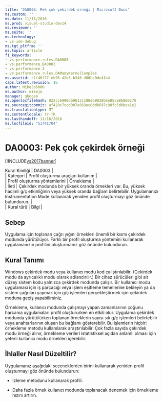 ```yaml
---
title: 'DA0003: Pek çok çekirdek örneği | Microsoft Docs'
ms.custom: ''
ms.date: 11/15/2016
ms.prod: visual-studio-dev14
ms.reviewer: ''
ms.suite: ''
ms.technology:
- vs-ide-debug
ms.tgt_pltfrm: ''
ms.topic: article
f1_keywords:
- vs.performance.rules.DA0003
- vs.performance.DA0003
- vs.performance.3
- vs.performance.rules.DAManyKernelSamples
ms.assetid: c1f46f77-eb95-42e5-b340-d86bc9de41b4
caps.latest.revision: 16
author: MikeJo5000
ms.author: mikejo
manager: ghogen
ms.openlocfilehash: 922cc6998db9813c188eb9028b8e855a8b860270
ms.sourcegitcommit: af428c7ccd007e668ec0dd8697c88fc5d8bca1e2
ms.translationtype: MT
ms.contentlocale: tr-TR
ms.lasthandoff: 11/16/2018
ms.locfileid: "51741704"
---
```

# <a name="da0003-many-kernel-samples"></a>DA0003: Pek çok çekirdek örneği
[!INCLUDE[vs2017banner](../includes/vs2017banner.md)]

Kural Kimliği | DA0003 |  
| Kategori | Profil oluşturma araçları kullanım |  
| Profil oluşturma yöntemlerini | Örnekleme |  
| İleti | Çekirdek modunda bir yüksek oranda örnekleri var. Bu, yüksek hacimli g/ç etkinliğinin veya yüksek oranda bağlam belirtebilir. Uygulamanızı Instrumentation Mode kullanarak yeniden profil oluşturmayı göz önünde bulundurun. |  
| Kural türü | Bilgi |  
  
## <a name="cause"></a>Sebep  
 Uygulama için toplanan çağrı yığını örnekleri önemli bir kısmı çekirdek modunda yürütülüyor. Farklı bir profil oluşturma yöntemini kullanarak uygulamanızın profilini oluşturmanız göz önünde bulundurun.  
  
## <a name="rule-description"></a>Kural Tanımı  
 Windows çekirdek modu veya kullanıcı modu kod çalıştırılabilir. (Çekirdek modu da ayrıcalıklı modu olarak adlandırılır.) Bir cihaz sürücüleri gibi alt düzey sistem kodu yalnızca çekirdek modunda çalışır. Bir kullanıcı modu uygulaması için iş parçacığı veya işlem eşitleme temellerine bekleyin ya da sistem çağrıları yapmak için g/ç işlemleri gerçekleştirmek için çekirdek moduna geçiş yapabilirsiniz.  
  
 Örnekleme, kullanıcı modunda çalışmayı yapan zamanlarının çoğunu harcama uygulamaları profil oluştururken en etkili olur. Uygulama çekirdek modunda yürütülürken toplanan örneklerin sayısı sık g/ç işlemleri belirtebilir veya anahtarlarının oluşan bu bağlamı gösterebilir. Bu işlemlerin hiçbiri örnekleme metodu kullanılarak araştırılabilir. Çok fazla sayıda çekirdek modu örneği alınır, örnekleme verileri istatistiksel açıdan anlamlı olması için yeterli kullanıcı modu örnekleri içerebilir.  
  
## <a name="how-to-fix-violations"></a>İhlaller Nasıl Düzeltilir?  
 Uygulamanız aşağıdaki seçeneklerden birini kullanarak yeniden profil oluşturmayı göz önünde bulundurun:  
  
-   İzleme metodunu kullanarak profili.  
  
-   Daha fazla örnek kullanıcı modunda toplanacak denemek için örnekleme hızını artırın.



